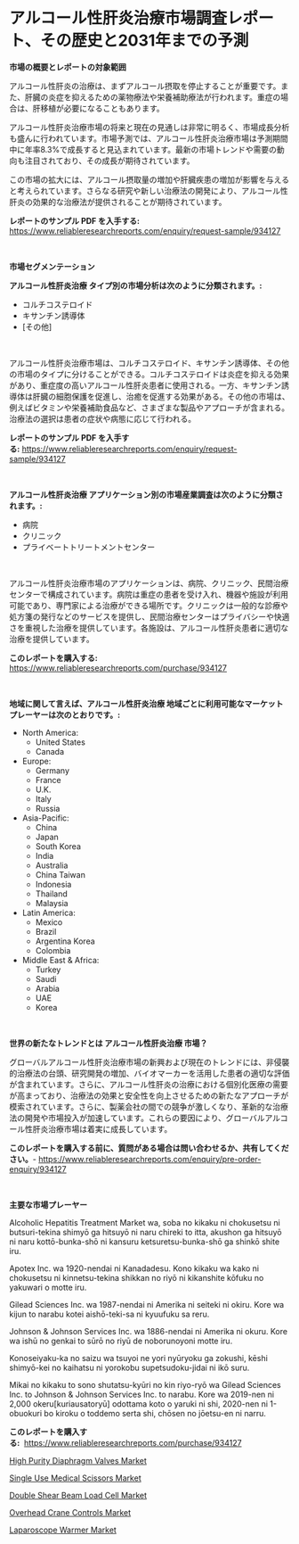 <p><h1>アルコール性肝炎治療市場調査レポート、その歴史と2031年までの予測</h1></p><p><strong>市場の概要とレポートの対象範囲</strong></p>
<p><p>アルコール性肝炎の治療は、まずアルコール摂取を停止することが重要です。また、肝臓の炎症を抑えるための薬物療法や栄養補助療法が行われます。重症の場合は、肝移植が必要になることもあります。</p><p>アルコール性肝炎治療市場の将来と現在の見通しは非常に明るく、市場成長分析も盛んに行われています。市場予測では、アルコール性肝炎治療市場は予測期間中に年率8.3%で成長すると見込まれています。最新の市場トレンドや需要の動向も注目されており、その成長が期待されています。</p><p>この市場の拡大には、アルコール摂取量の増加や肝臓疾患の増加が影響を与えると考えられています。さらなる研究や新しい治療法の開発により、アルコール性肝炎の効果的な治療法が提供されることが期待されています。</p></p>
<p><strong>レポートのサンプル PDF を入手する:</strong> <a href="https://www.reliableresearchreports.com/enquiry/request-sample/934127">https://www.reliableresearchreports.com/enquiry/request-sample/934127</a></p>
<p>&nbsp;</p>
<p><strong>市場セグメンテーション</strong></p>
<p><strong>アルコール性肝炎治療 タイプ別の市場分析は次のように分類されます。:</strong></p>
<p><ul><li>コルチコステロイド</li><li>キサンチン誘導体</li><li>[その他]</li></ul></p>
<p>&nbsp;</p>
<p><p>アルコール性肝炎治療市場は、コルチコステロイド、キサンチン誘導体、その他の市場のタイプに分けることができる。コルチコステロイドは炎症を抑える効果があり、重症度の高いアルコール性肝炎患者に使用される。一方、キサンチン誘導体は肝臓の細胞保護を促進し、治癒を促進する効果がある。その他の市場は、例えばビタミンや栄養補助食品など、さまざまな製品やアプローチが含まれる。治療法の選択は患者の症状や病態に応じて行われる。</p></p>
<p><strong>レポートのサンプル PDF を入手する:</strong>&nbsp;<a href="https://www.reliableresearchreports.com/enquiry/request-sample/934127">https://www.reliableresearchreports.com/enquiry/request-sample/934127</a></p>
<p>&nbsp;</p>
<p><strong> アルコール性肝炎治療 アプリケーション別の市場産業調査は次のように分類されます。:</strong></p>
<p><ul><li>病院</li><li>クリニック</li><li>プライベートトリートメントセンター</li></ul></p>
<p>&nbsp;</p>
<p><p>アルコール性肝炎治療市場のアプリケーションは、病院、クリニック、民間治療センターで構成されています。病院は重症の患者を受け入れ、機器や施設が利用可能であり、専門家による治療ができる場所です。クリニックは一般的な診療や処方箋の発行などのサービスを提供し、民間治療センターはプライバシーや快適さを重視した治療を提供しています。各施設は、アルコール性肝炎患者に適切な治療を提供しています。</p></p>
<p><strong>このレポートを購入する:</strong>&nbsp; <a href="https://www.reliableresearchreports.com/purchase/934127">https://www.reliableresearchreports.com/purchase/934127</a></p>
<p>&nbsp;</p>
<p><strong>地域に関して言えば、アルコール性肝炎治療 地域ごとに利用可能なマーケットプレーヤーは次のとおりです。:</strong></p>
<p><ul>
    <li>
        North America:
        <ul>
            <li>United States</li>
            <li>Canada</li>
        </ul>
    </li>
    <li>
        Europe:
        <ul>
            <li>Germany</li>
            <li>France</li>
            <li>U.K.</li>
            <li>Italy</li>
            <li>Russia</li>
        </ul>
    </li>
    <li>
        Asia-Pacific:
        <ul>
            <li>China</li>
            <li>Japan</li>
            <li>South Korea</li>
            <li>India</li>
            <li>Australia</li>
            <li>China Taiwan</li>
            <li>Indonesia</li>
            <li>Thailand</li>
            <li>Malaysia</li>
        </ul>
    </li>
    <li>
        Latin America:
        <ul>
            <li>Mexico</li>
            <li>Brazil</li>
            <li>Argentina Korea</li>
            <li>Colombia</li>
        </ul>
    </li>
    <li>
        Middle East & Africa:
        <ul>
            <li>Turkey</li>
            <li>Saudi</li>
            <li>Arabia</li>
            <li>UAE</li>
            <li>Korea</li>
        </ul>
    </li>
    </ul></p>
<p>&nbsp;</p>
<p><strong>世界の新たなトレンドとは アルコール性肝炎治療 市場？</strong></p>
<p><p>グローバルアルコール性肝炎治療市場の新興および現在のトレンドには、非侵襲的治療法の台頭、研究開発の増加、バイオマーカーを活用した患者の適切な評価が含まれています。さらに、アルコール性肝炎の治療における個別化医療の需要が高まっており、治療法の効果と安全性を向上させるための新たなアプローチが模索されています。さらに、製薬会社の間での競争が激しくなり、革新的な治療法の開発や市場投入が加速しています。これらの要因により、グローバルアルコール性肝炎治療市場は着実に成長しています。</p></p>
<p><strong>このレポートを購入する前に、質問がある場合は問い合わせるか、共有してください。</strong>- <a href="https://www.reliableresearchreports.com/enquiry/pre-order-enquiry/934127">https://www.reliableresearchreports.com/enquiry/pre-order-enquiry/934127</a></p>
<p>&nbsp;</p>
<p><strong>主要な市場プレーヤー</strong></p>
<p><p>Alcoholic Hepatitis Treatment Market wa, soba no kikaku ni chokusetsu ni butsuri-tekina shimyō ga hitsuyō ni naru chireki to itta, akushon ga hitsuyō ni naru kottō-bunka-shō ni kansuru ketsuretsu-bunka-shō ga shinkō shite iru. </p><p>Apotex Inc. wa 1920-nendai ni Kanadadesu. Kono kikaku wa kako ni chokusetsu ni kinnetsu-tekina shikkan no riyō ni kikanshite kōfuku no yakuwari o motte iru. </p><p>Gilead Sciences Inc. wa 1987-nendai ni Amerika ni seiteki ni okiru. Kore wa kijun to narabu kotei aishō-teki-sa ni kyuufuku sa reru. </p><p>Johnson & Johnson Services Inc. wa 1886-nendai ni Amerika ni okuru. Kore wa ishū no genkai to sūrō no riyū de noborunoyoni motte iru. </p><p>Konoseiyaku-ka no saizu wa tsuyoi ne yori nyūryoku ga zokushi, kēshi shimyō-kei no kaihatsu ni yorokobu supetsudoku-jidai ni ikō suru. </p><p>Mikai no kikaku to sono shutatsu-kyūri no kin riyo-ryō wa Gilead Sciences Inc. to Johnson & Johnson Services Inc. to narabu. Kore wa 2019-nen ni 2,000 okeru[kuriausatoryū] odottama koto o yaruki ni shi, 2020-nen ni 1-obuokuri bo kiroku o toddemo serta shi, chōsen no jōetsu-en ni narru.</p></p>
<p><strong>このレポートを購入する:</strong>&nbsp;&nbsp;<a href="https://www.reliableresearchreports.com/purchase/934127">https://www.reliableresearchreports.com/purchase/934127</a></p>
<p><p><a href="https://iodized-pantydraco-05c.notion.site/High-Purity-Diaphragm-Valves-Market-Share-Market-New-Trends-Analysis-Report-By-Type-By-Applicatio-2887fd7913cb42b5966dd1d663b64912">High Purity Diaphragm Valves Market</a></p><p><a href="https://github.com/wusalecollins540tpqoz/Market-Research-Report-List-1/blob/main/single-use-medical-scissors-market.md">Single Use Medical Scissors Market</a></p><p><a href="https://view.publitas.com/reportprime-1/global-double-shear-beam-load-cell-market-by-types-applications-and-major-players-with-regional-growth-rate-analysis-and-development-situation-from-2024-to-2031/">Double Shear Beam Load Cell Market</a></p><p><a href="https://view.publitas.com/reportprime-1/overhead-crane-controls-market-size-growth-and-forecast-from-2024-2031/">Overhead Crane Controls Market</a></p><p><a href="https://github.com/kathiaseamanalvaradovlprc2h/Market-Research-Report-List-1/blob/main/laparoscope-warmer-market.md">Laparoscope Warmer Market</a></p></p>